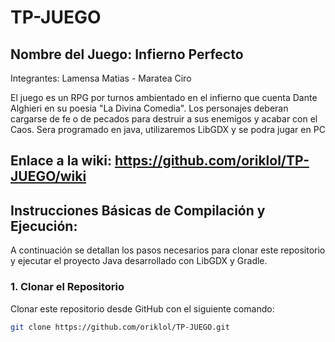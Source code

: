 
# TP-JUEGO
## Nombre del Juego: Infierno Perfecto
Integrantes: Lamensa Matias - Maratea Ciro

El juego es un RPG por turnos ambientado en el infierno que cuenta Dante Alghieri en su poesia "La Divina Comedia". Los personajes deberan cargarse de fe o de pecados para destruir a sus enemigos y acabar con el Caos. Sera programado en java, utilizaremos LibGDX y se podra jugar en PC


## Enlace a la wiki: https://github.com/oriklol/TP-JUEGO/wiki

## Instrucciones Básicas de Compilación y Ejecución:

A continuación se detallan los pasos necesarios para clonar este repositorio y ejecutar el proyecto Java desarrollado con LibGDX y Gradle.

### 1. Clonar el Repositorio

Clonar este repositorio desde GitHub con el siguiente comando:

```bash
git clone https://github.com/oriklol/TP-JUEGO.git


